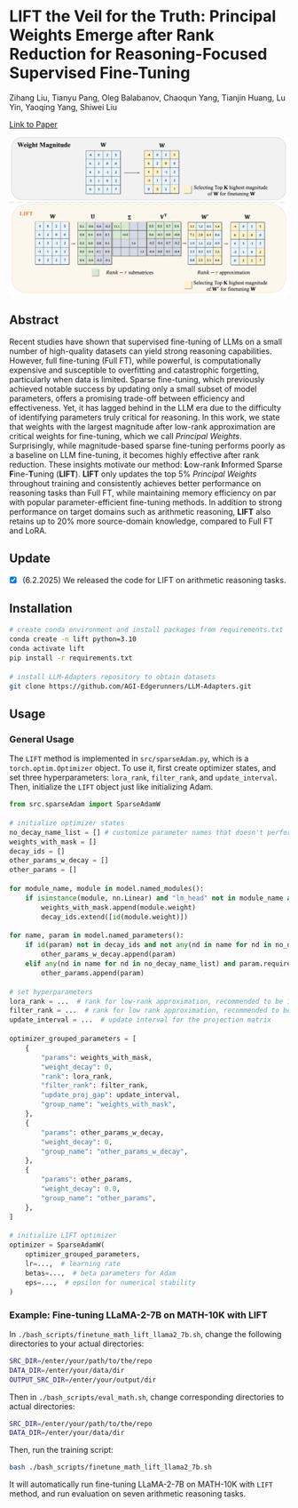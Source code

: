 # LIFT the Veil for the Truth: Principal Weights Emerge after Rank Reduction for Reasoning-Focused Supervised Fine-Tuning

Zihang Liu, Tianyu Pang, Oleg Balabanov, Chaoqun Yang, Tianjin Huang, Lu Yin, Yaoqing Yang, Shiwei Liu

[Link to Paper](https://arxiv.org/abs/2506.00772)

![system](assets/ICML_LIFT_teaser.png)

## Abstract

Recent studies have shown that supervised fine-tuning of LLMs on a small number of high-quality datasets can yield strong reasoning capabilities. However, full fine-tuning (Full FT), while powerful, is computationally expensive and susceptible to overfitting and catastrophic forgetting, particularly when data is limited. Sparse fine-tuning, which previously achieved notable success by updating only a small subset of model parameters, offers a promising trade-off between efficiency and effectiveness. Yet, it has lagged behind in the LLM era due to the difficulty of identifying parameters truly critical for reasoning. In this work, we state that weights with the largest magnitude after low-rank approximation are critical weights for fine-tuning, which we call *Principal Weights*. Surprisingly, while magnitude-based sparse fine-tuning performs poorly as a baseline on LLM fine-tuning, it becomes highly effective after rank reduction. These insights motivate our method: **L**ow-rank **I**nformed Sparse **F**ine-**T**uning (**LIFT**). **LIFT** only updates the top 5% *Principal Weights* throughout training and consistently achieves better performance on reasoning tasks than Full FT, while maintaining memory efficiency on par with popular parameter-efficient fine-tuning methods.  In addition to strong performance on target domains such as arithmetic reasoning, **LIFT** also retains up to 20% more source-domain knowledge, compared to Full FT and LoRA.

## Update
- [x] (6.2.2025) We released the code for LIFT on arithmetic reasoning tasks.

## Installation
```bash
# create conda environment and install packages from requirements.txt
conda create -n lift python=3.10
conda activate lift
pip install -r requirements.txt

# install LLM-Adapters repository to obtain datasets
git clone https://github.com/AGI-Edgerunners/LLM-Adapters.git
```

## Usage

### General Usage
The `LIFT` method is implemented in `src/sparseAdam.py`, which is a `torch.optim.Optimizer` object. To use it, first create optimizer states, and set three hyperparameters: `lora_rank`, `filter_rank`, and `update_interval`. Then, initialize the `LIFT` object just like initializing Adam.

```python
from src.sparseAdam import SparseAdamW

# initialize optimizer states
no_decay_name_list = [] # customize parameter names that doesn't perform weight decay
weights_with_mask = []
decay_ids = []
other_params_w_decay = []
other_params = []

for module_name, module in model.named_modules():
    if isinstance(module, nn.Linear) and "lm_head" not in module_name and module.weight.requires_grad:
        weights_with_mask.append(module.weight)
        decay_ids.extend([id(module.weight)])

for name, param in model.named_parameters():
    if id(param) not in decay_ids and not any(nd in name for nd in no_decay_name_list) and param.requires_grad:
        other_params_w_decay.append(param)
    elif any(nd in name for nd in no_decay_name_list) and param.requires_grad:
        other_params.append(param)

# set hyperparameters
lora_rank = ...  # rank for low-rank approximation, recommended to be 128
filter_rank = ...  # rank for low rank approximation, recommended to be 128
update_interval = ...  # update interval for the projection matrix

optimizer_grouped_parameters = [
    {
        "params": weights_with_mask,
        "weight_decay": 0,
        "rank": lora_rank,
        "filter_rank": filter_rank,
        "update_proj_gap": update_interval,
        "group_name": "weights_with_mask",
    },
    {
        "params": other_params_w_decay,
        "weight_decay": 0,
        "group_name": "other_params_w_decay",
    },
    {
        "params": other_params,
        "weight_decay": 0.0,
        "group_name": "other_params",
    },
]

# initialize LIFT optimizer
optimizer = SparseAdamW(
    optimizer_grouped_parameters,
    lr=...,  # learning rate
    betas=...,  # beta parameters for Adam
    eps=...,  # epsilon for numerical stability
)
```

### Example: Fine-tuning LLaMA-2-7B on MATH-10K with LIFT
In ```./bash_scripts/finetune_math_lift_llama2_7b.sh```, change the following directories to your actual directories:
```bash
SRC_DIR=/enter/your/path/to/the/repo
DATA_DIR=/enter/your/data/dir
OUTPUT_SRC_DIR=/enter/your/output/dir
```
Then in ```./bash_scripts/eval_math.sh```, change corresponding directories to actual directories:
```bash
SRC_DIR=/enter/your/path/to/the/repo
DATA_DIR=/enter/your/data/dir
```
Then, run the training script:
```bash
bash ./bash_scripts/finetune_math_lift_llama2_7b.sh
```
It will automatically run fine-tuning LLaMA-2-7B on MATH-10K with `LIFT` method, and run evaluation on seven arithmetic reasoning tasks.